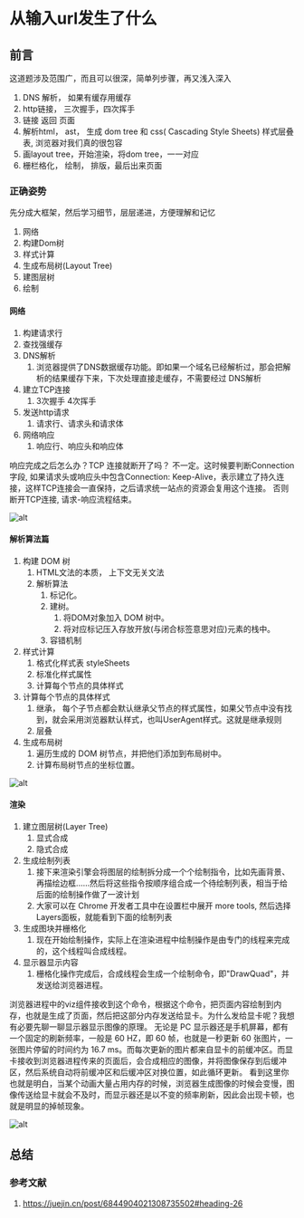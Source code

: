 # 从输入url发生了什么

## 前言

这道题涉及范围广，而且可以很深，简单列步骤，再又浅入深入

1. DNS 解析， 如果有缓存用缓存
2. http链接， 三次握手，四次挥手
3. 链接 返回 页面
4. 解析html， ast， 生成 dom tree 和 css( Cascading Style Sheets) 样式层叠表, 浏览器对我们真的很包容
5. 画layout tree，开始渲染，将dom tree，一一对应
6. 栅栏格化， 绘制， 排版，最后出来页面

### 正确姿势

先分成大框架，然后学习细节，层层递进，方便理解和记忆

1. 网络
2. 构建Dom树
3. 样式计算
4. 生成布局树(Layout Tree)
5. 建图层树
6. 绘制

#### 网络

1. 构建请求行
2. 查找强缓存
3. DNS解析
   1. 浏览器提供了DNS数据缓存功能。即如果一个域名已经解析过，那会把解析的结果缓存下来，下次处理直接走缓存，不需要经过 DNS解析
4. 建立TCP连接
   1. 3次握手 4次挥手
5. 发送http请求
   1. 请求行、请求头和请求体
6. 网络响应
   1. 响应行、响应头和响应体

响应完成之后怎么办？TCP 连接就断开了吗？
不一定。这时候要判断Connection字段, 如果请求头或响应头中包含Connection: Keep-Alive，表示建立了持久连接，这样TCP连接会一直保持，之后请求统一站点的资源会复用这个连接。
否则断开TCP连接, 请求-响应流程结束。

![alt](https://user-gold-cdn.xitu.io/2019/12/15/16f080b095268038?imageView2/0/w/1280/h/960/format/webp/ignore-error/1)

#### 解析算法篇

1. 构建 DOM 树
   1. HTML文法的本质， 上下文无关文法
   2. 解析算法
      1. 标记化。
      2. 建树。
         1. 将DOM对象加入 DOM 树中。
         2. 将对应标记压入存放开放(与闭合标签意思对应)元素的栈中。
      3. 容错机制
2. 样式计算
   1. 格式化样式表 styleSheets
   2. 标准化样式属性
   3. 计算每个节点的具体样式
3. 计算每个节点的具体样式
   1. 继承， 每个子节点都会默认继承父节点的样式属性，如果父节点中没有找到，就会采用浏览器默认样式，也叫UserAgent样式。这就是继承规则
   2. 层叠
4. 生成布局树
   1. 遍历生成的 DOM 树节点，并把他们添加到布局树中。
   2. 计算布局树节点的坐标位置。

![alt](https://user-gold-cdn.xitu.io/2019/12/15/16f080b2f718e4ad?imageView2/0/w/1280/h/960/format/webp/ignore-error/1)

#### 渲染

1. 建立图层树(Layer Tree)
   1. 显式合成
   2. 隐式合成
2. 生成绘制列表
   1. 接下来渲染引擎会将图层的绘制拆分成一个个绘制指令，比如先画背景、再描绘边框......然后将这些指令按顺序组合成一个待绘制列表，相当于给后面的绘制操作做了一波计划
   2. 大家可以在 Chrome 开发者工具中在设置栏中展开 more tools, 然后选择Layers面板，就能看到下面的绘制列表
3. 生成图块并栅格化
   1. 现在开始绘制操作，实际上在渲染进程中绘制操作是由专门的线程来完成的，这个线程叫合成线程。
4. 显示器显示内容
   1. 栅格化操作完成后，合成线程会生成一个绘制命令，即"DrawQuad"，并发送给浏览器进程。

浏览器进程中的viz组件接收到这个命令，根据这个命令，把页面内容绘制到内存，也就是生成了页面，然后把这部分内存发送给显卡。为什么发给显卡呢？我想有必要先聊一聊显示器显示图像的原理。
无论是 PC 显示器还是手机屏幕，都有一个固定的刷新频率，一般是 60 HZ，即 60 帧，也就是一秒更新 60 张图片，一张图片停留的时间约为 16.7 ms。而每次更新的图片都来自显卡的前缓冲区。而显卡接收到浏览器进程传来的页面后，会合成相应的图像，并将图像保存到后缓冲区，然后系统自动将前缓冲区和后缓冲区对换位置，如此循环更新。
看到这里你也就是明白，当某个动画大量占用内存的时候，浏览器生成图像的时候会变慢，图像传送给显卡就会不及时，而显示器还是以不变的频率刷新，因此会出现卡顿，也就是明显的掉帧现象。

![alt](https://user-gold-cdn.xitu.io/2019/12/15/16f080b7b8926b7f?imageView2/0/w/1280/h/960/format/webp/ignore-error/1)

## 总结

### 参考文献

1. <https://juejin.cn/post/6844904021308735502#heading-26>

